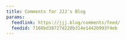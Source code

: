 ```yaml
---
title: Comments for JJJ's Blog
params:
  feedlink: https://jjj.blog/comments/feed/
  feedid: 7168bd38727d228b314e1442b993f4eb
---
```

